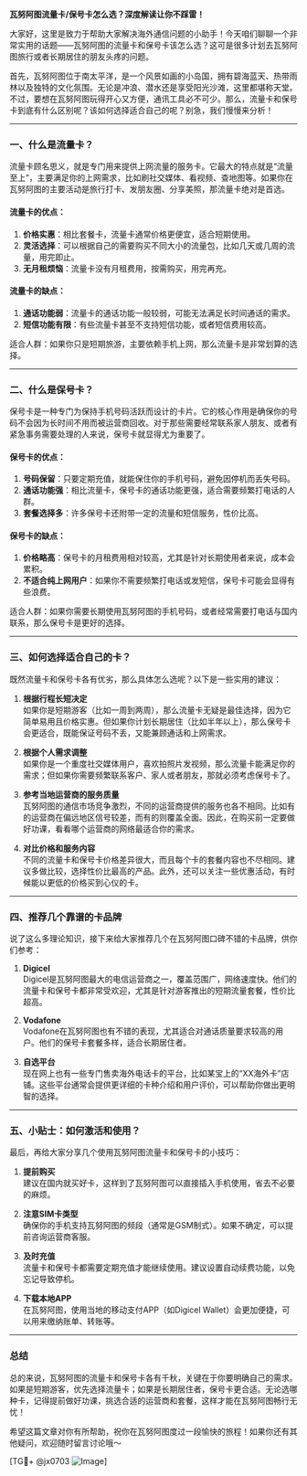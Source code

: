 **瓦努阿图流量卡/保号卡怎么选？深度解读让你不踩雷！**

大家好，这里是致力于帮助大家解决海外通信问题的小助手！今天咱们聊聊一个非常实用的话题——瓦努阿图的流量卡和保号卡该怎么选？这可是很多计划去瓦努阿图旅行或者长期居住的朋友头疼的问题。

首先，瓦努阿图位于南太平洋，是一个风景如画的小岛国，拥有碧海蓝天、热带雨林以及独特的文化氛围。无论是冲浪、潜水还是享受阳光沙滩，这里都堪称天堂。不过，要想在瓦努阿图玩得开心又方便，通讯工具必不可少。那么，流量卡和保号卡到底有什么区别呢？该如何选择适合自己的呢？别急，我们慢慢来分析！

---

### 一、什么是流量卡？

流量卡顾名思义，就是专门用来提供上网流量的服务卡。它最大的特点就是“流量至上”，主要满足你的上网需求，比如刷社交媒体、看视频、查地图等。如果你在瓦努阿图的主要活动是旅行打卡、发朋友圈、分享美照，那流量卡绝对是首选。

#### **流量卡的优点：**
1. **价格实惠**：相比套餐卡，流量卡通常价格更便宜，适合短期使用。
2. **灵活选择**：可以根据自己的需要购买不同大小的流量包，比如几天或几周的流量，用完即止。
3. **无月租烦恼**：流量卡没有月租费用，按需购买，用完再充。

#### **流量卡的缺点：**
1. **通话功能弱**：流量卡的通话功能一般较弱，可能无法满足长时间通话的需求。
2. **短信功能有限**：有些流量卡甚至不支持短信功能，或者短信费用较高。

适合人群：如果你只是短期旅游，主要依赖手机上网，那么流量卡是非常划算的选择。

---

### 二、什么是保号卡？

保号卡是一种专门为保持手机号码活跃而设计的卡片。它的核心作用是确保你的号码不会因为长时间不用而被运营商回收。对于那些需要经常联系家人朋友、或者有紧急事务需要处理的人来说，保号卡就显得尤为重要了。

#### **保号卡的优点：**
1. **号码保留**：只要定期充值，就能保住你的手机号码，避免因停机而丢失号码。
2. **通话功能强**：相比流量卡，保号卡的通话功能更强，适合需要频繁打电话的人群。
3. **套餐选择多**：许多保号卡还附带一定的流量和短信服务，性价比高。

#### **保号卡的缺点：**
1. **价格略高**：保号卡的月租费用相对较高，尤其是针对长期使用者来说，成本会累积。
2. **不适合纯上网用户**：如果你不需要频繁打电话或发短信，保号卡可能会显得有些浪费。

适合人群：如果你需要长期使用瓦努阿图的手机号码，或者经常需要打电话与国内联系，那么保号卡是更好的选择。

---

### 三、如何选择适合自己的卡？

既然流量卡和保号卡各有优劣，那么具体怎么选呢？以下是一些实用的建议：

1. **根据行程长短决定**  
   如果你是短期游客（比如一周到两周），那么流量卡无疑是最佳选择，因为它简单易用且价格实惠。但如果你计划长期居住（比如半年以上），那么保号卡会更适合，既能保证号码不丢，又能兼顾通话和上网需求。

2. **根据个人需求调整**  
   如果你是一个重度社交媒体用户，喜欢拍照片发视频，那么流量卡能满足你的需求；但如果你需要频繁联系客户、家人或者朋友，那就必须考虑保号卡了。

3. **参考当地运营商的服务质量**  
   瓦努阿图的通信市场竞争激烈，不同的运营商提供的服务也各不相同。比如有的运营商在偏远地区信号较差，而有的则覆盖全面。因此，在购买前一定要做好功课，看看哪个运营商的网络最适合你的需求。

4. **对比价格和服务内容**  
   不同的流量卡和保号卡价格差异很大，而且每个卡的套餐内容也不尽相同。建议多做比较，选择性价比最高的产品。此外，还可以关注一些优惠活动，有时候能以更低的价格买到心仪的卡。

---

### 四、推荐几个靠谱的卡品牌

说了这么多理论知识，接下来给大家推荐几个在瓦努阿图口碑不错的卡品牌，供你们参考：

1. **Digicel**  
   Digicel是瓦努阿图最大的电信运营商之一，覆盖范围广，网络速度快。他们的流量卡和保号卡都非常受欢迎，尤其是针对游客推出的短期流量套餐，性价比超高。

2. **Vodafone**  
   Vodafone在瓦努阿图也有不错的表现，尤其适合对通话质量要求较高的用户。他们的保号卡套餐多样，适合长期居住者。

3. **自选平台**  
   现在网上也有一些专门售卖海外电话卡的平台，比如某宝上的“XX海外卡”店铺。这些平台通常会提供更详细的卡种介绍和用户评价，可以帮助你做出更明智的选择。

---

### 五、小贴士：如何激活和使用？

最后，再给大家分享几个使用瓦努阿图流量卡和保号卡的小技巧：

1. **提前购买**  
   建议在国内就买好卡，这样到了瓦努阿图可以直接插入手机使用，省去不必要的麻烦。

2. **注意SIM卡类型**  
   确保你的手机支持瓦努阿图的频段（通常是GSM制式）。如果不确定，可以提前咨询运营商客服。

3. **及时充值**  
   流量卡和保号卡都需要定期充值才能继续使用。建议设置自动续费功能，以免忘记导致停机。

4. **下载本地APP**  
   在瓦努阿图，使用当地的移动支付APP（如Digicel Wallet）会更加便捷，可以用来缴纳账单、转账等。

---

### 总结

总的来说，瓦努阿图的流量卡和保号卡各有千秋，关键在于你要明确自己的需求。如果是短期游客，优先选择流量卡；如果是长期居住者，保号卡更合适。无论选哪种卡，记得提前做好功课，挑选合适的运营商和套餐，这样才能在瓦努阿图畅行无忧！

希望这篇文章对你有所帮助，祝你在瓦努阿图度过一段愉快的旅程！如果你还有其他疑问，欢迎随时留言讨论哦～

[TG💪+ @jx0703 ![Image](https://github.com/user-attachments/assets/dbca1d08-cadb-493c-b0ec-ad6f7a83f270)]